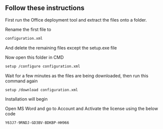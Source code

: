 ## Follow these instructions

First run the Office deployment tool and extract the files onto a folder.

Rename the first file to

```bash
configuration.xml
```

And delete the remaining files except the setup.exe file

Now open this folder in CMD

```bash
setup /configure configuration.xml
```

Wait for a few minutes as the files are being downloaded, then run this command again

```bash
setup /download configuration.xml
```

Installation will begin

Open MS Word and go to Account and Activate the license using the below code

```bash
Y63J7-9RNDJ-GD3BV-BDKBP-HH966
```

